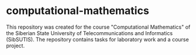 # computational-mathematics
This repository was created for the course "Computational Mathematics" of the Siberian State University of Telecommunications and Informatics (SibSUTIS). The repository contains tasks for laboratory work and a course project.
